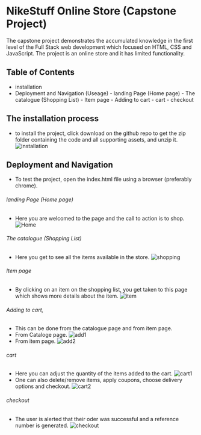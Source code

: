 # NikeStuff Online Store (Capstone Project)
The capstone project demonstrates the accumulated knowledge in the first level of the Full Stack web development which focused on HTML, CSS and JavaScript. The project is an online store and it has limited functionality.

## Table of Contents

* installation
* Deployment and Navigation (Useage)
		- landing Page (Home page) 
		- The catalogue (Shopping List)
		- Item page 
		- Adding to cart
		- cart
		- checkout

## The installation process
 - to install the project, click download on the github repo to get the zip folder containing the code and all supporting assets, and unzip it.
  ![installation](https://user-images.githubusercontent.com/41375898/125161497-02456600-e183-11eb-8735-29274bbac497.JPG)
  
 ## Deployment and Navigation
 * To test the project, open the index.html file using a browser (preferably chrome).
 
###### landing Page (Home page) 
- Here you are welcomed to the page and the call to action is to shop.
![Home](https://user-images.githubusercontent.com/41375898/125161525-2739d900-e183-11eb-826f-cba79a1f8107.JPG)
###### The catalogue (Shopping List)
- Here you get to see all the items available in the store.
![shopping](https://user-images.githubusercontent.com/41375898/125161534-315bd780-e183-11eb-89f8-cc1283234708.JPG)
###### Item page 
- By clicking on an item on the shopping list, you get taken to this page which shows more details about the item.
![item](https://user-images.githubusercontent.com/41375898/125161543-391b7c00-e183-11eb-85b4-fde7e2dfac47.JPG)
###### Adding to cart,
- This can be done from the catalogue page and from item page.
- From Cataloge page.
![add1](https://user-images.githubusercontent.com/41375898/125161556-446ea780-e183-11eb-9f87-53aa9c3695cc.JPG)
- From item page.
![add2](https://user-images.githubusercontent.com/41375898/125161559-49cbf200-e183-11eb-83f7-c7ef59716495.JPG)

###### cart
- Here you can adjust the quantity of the items added to the cart.
![cart1](https://user-images.githubusercontent.com/41375898/125161564-50f30000-e183-11eb-90bb-0ba7c624198f.JPG)
- One can also delete/remove items, apply coupons, choose delivery options and checkout.
![cart2](https://user-images.githubusercontent.com/41375898/125161571-5d775880-e183-11eb-8ba8-d1321b5d1650.JPG)

###### checkout
- The user is alerted that their oder was successful and a reference number is generated.
![checkout](https://user-images.githubusercontent.com/41375898/125161583-6a944780-e183-11eb-9ac9-421599654074.JPG)

